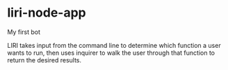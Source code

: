 # liri-node-app
My first bot

LIRI takes input from the command line to determine which function a user wants to run, then uses inquirer to walk the user through that function to return the desired results.
